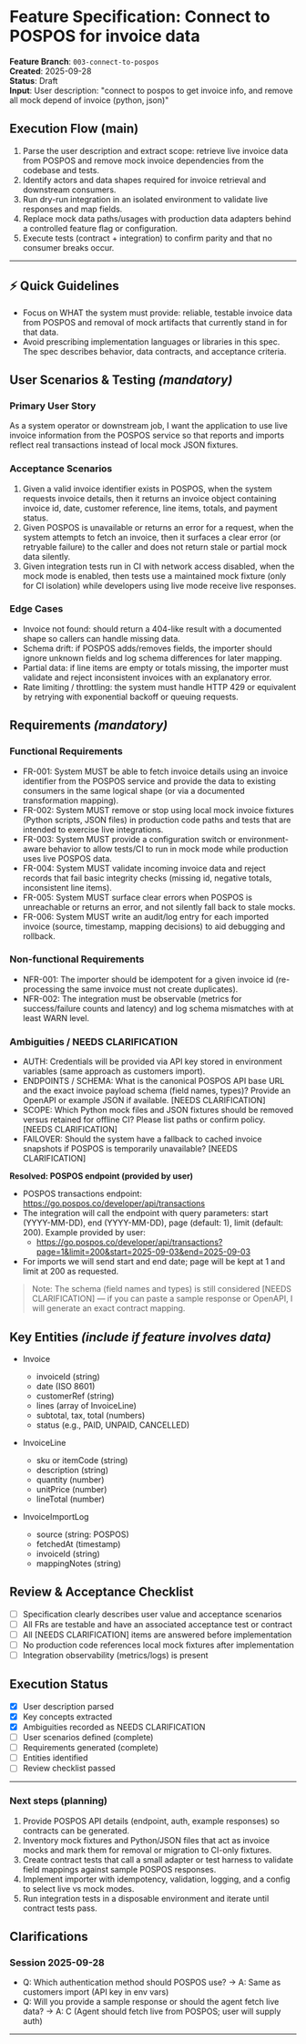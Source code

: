 # Feature Specification: Connect to POSPOS for invoice data

**Feature Branch**: `003-connect-to-pospos`  
**Created**: 2025-09-28  
**Status**: Draft  
**Input**: User description: "connect to pospos to get invoice info, and remove all mock depend of invoice (python, json)"

## Execution Flow (main)
1. Parse the user description and extract scope: retrieve live invoice data from POSPOS and remove mock invoice dependencies from the codebase and tests.
2. Identify actors and data shapes required for invoice retrieval and downstream consumers.
3. Run dry-run integration in an isolated environment to validate live responses and map fields.
4. Replace mock data paths/usages with production data adapters behind a controlled feature flag or configuration.
5. Execute tests (contract + integration) to confirm parity and that no consumer breaks occur.

---

## ⚡ Quick Guidelines
- Focus on WHAT the system must provide: reliable, testable invoice data from POSPOS and removal of mock artifacts that currently stand in for that data.
- Avoid prescribing implementation languages or libraries in this spec. The spec describes behavior, data contracts, and acceptance criteria.

## User Scenarios & Testing *(mandatory)*

### Primary User Story
As a system operator or downstream job, I want the application to use live invoice information from the POSPOS service so that reports and imports reflect real transactions instead of local mock JSON fixtures.

### Acceptance Scenarios
1. Given a valid invoice identifier exists in POSPOS, when the system requests invoice details, then it returns an invoice object containing invoice id, date, customer reference, line items, totals, and payment status.
2. Given POSPOS is unavailable or returns an error for a request, when the system attempts to fetch an invoice, then it surfaces a clear error (or retryable failure) to the caller and does not return stale or partial mock data silently.
3. Given integration tests run in CI with network access disabled, when the mock mode is enabled, then tests use a maintained mock fixture (only for CI isolation) while developers using live mode receive live responses.

### Edge Cases
- Invoice not found: should return a 404-like result with a documented shape so callers can handle missing data.
- Schema drift: if POSPOS adds/removes fields, the importer should ignore unknown fields and log schema differences for later mapping.
- Partial data: if line items are empty or totals missing, the importer must validate and reject inconsistent invoices with an explanatory error.
- Rate limiting / throttling: the system must handle HTTP 429 or equivalent by retrying with exponential backoff or queuing requests.

## Requirements *(mandatory)*

### Functional Requirements
- FR-001: System MUST be able to fetch invoice details using an invoice identifier from the POSPOS service and provide the data to existing consumers in the same logical shape (or via a documented transformation mapping).
- FR-002: System MUST remove or stop using local mock invoice fixtures (Python scripts, JSON files) in production code paths and tests that are intended to exercise live integrations.
- FR-003: System MUST provide a configuration switch or environment-aware behavior to allow tests/CI to run in mock mode while production uses live POSPOS data.
- FR-004: System MUST validate incoming invoice data and reject records that fail basic integrity checks (missing id, negative totals, inconsistent line items).
- FR-005: System MUST surface clear errors when POSPOS is unreachable or returns an error, and not silently fall back to stale mocks.
- FR-006: System MUST write an audit/log entry for each imported invoice (source, timestamp, mapping decisions) to aid debugging and rollback.

### Non-functional Requirements
- NFR-001: The importer should be idempotent for a given invoice id (re-processing the same invoice must not create duplicates).
- NFR-002: The integration must be observable (metrics for success/failure counts and latency) and log schema mismatches with at least WARN level.

### Ambiguities / NEEDS CLARIFICATION
 - AUTH: Credentials will be provided via API key stored in environment variables (same approach as customers import).
- ENDPOINTS / SCHEMA: What is the canonical POSPOS API base URL and the exact invoice payload schema (field names, types)? Provide an OpenAPI or example JSON if available. [NEEDS CLARIFICATION]
- SCOPE: Which Python mock files and JSON fixtures should be removed versus retained for offline CI? Please list paths or confirm policy. [NEEDS CLARIFICATION]
- FAILOVER: Should the system have a fallback to cached invoice snapshots if POSPOS is temporarily unavailable? [NEEDS CLARIFICATION]

**Resolved: POSPOS endpoint (provided by user)**
- POSPOS transactions endpoint: https://go.pospos.co/developer/api/transactions
- The integration will call the endpoint with query parameters: start (YYYY-MM-DD), end (YYYY-MM-DD), page (default: 1), limit (default: 200). Example provided by user:
  - https://go.pospos.co/developer/api/transactions?page=1&limit=200&start=2025-09-03&end=2025-09-03
- For imports we will send start and end date; page will be kept at 1 and limit at 200 as requested.

> Note: The schema (field names and types) is still considered [NEEDS CLARIFICATION] — if you can paste a sample response or OpenAPI, I will generate an exact contract mapping.

## Key Entities *(include if feature involves data)*
- Invoice
  - invoiceId (string)
  - date (ISO 8601)
  - customerRef (string)
  - lines (array of InvoiceLine)
  - subtotal, tax, total (numbers)
  - status (e.g., PAID, UNPAID, CANCELLED)

- InvoiceLine
  - sku or itemCode (string)
  - description (string)
  - quantity (number)
  - unitPrice (number)
  - lineTotal (number)

- InvoiceImportLog
  - source (string: POSPOS)
  - fetchedAt (timestamp)
  - invoiceId (string)
  - mappingNotes (string)

## Review & Acceptance Checklist
- [ ] Specification clearly describes user value and acceptance scenarios
- [ ] All FRs are testable and have an associated acceptance test or contract
- [ ] All [NEEDS CLARIFICATION] items are answered before implementation
- [ ] No production code references local mock fixtures after implementation
- [ ] Integration observability (metrics/logs) is present

## Execution Status
- [X] User description parsed
- [X] Key concepts extracted
- [X] Ambiguities recorded as NEEDS CLARIFICATION
- [ ] User scenarios defined (complete)
- [ ] Requirements generated (complete)
- [ ] Entities identified
- [ ] Review checklist passed

---

### Next steps (planning)
1. Provide POSPOS API details (endpoint, auth, example responses) so contracts can be generated.
2. Inventory mock fixtures and Python/JSON files that act as invoice mocks and mark them for removal or migration to CI-only fixtures.
3. Create contract tests that call a small adapter or test harness to validate field mappings against sample POSPOS responses.
4. Implement importer with idempotency, validation, logging, and a config to select live vs mock modes.
5. Run integration tests in a disposable environment and iterate until contract tests pass.

## Clarifications

### Session 2025-09-28
- Q: Which authentication method should POSPOS use? → A: Same as customers import (API key in env vars)
- Q: Will you provide a sample response or should the agent fetch live data? → A: C (Agent should fetch live from POSPOS; user will supply auth)

---
